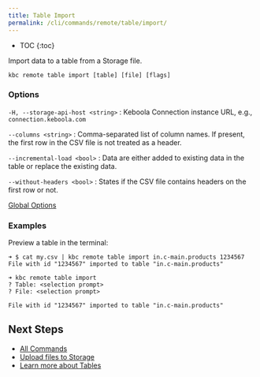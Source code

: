 ```yaml
---
title: Table Import
permalink: /cli/commands/remote/table/import/
---
```


* TOC
{:toc}

Import data to a table from a Storage file. 

```
kbc remote table import [table] [file] [flags]
```

### Options

`-H, --storage-api-host <string>`
: Keboola Connection instance URL, e.g., `connection.keboola.com`

`--columns <string>`
: Comma-separated list of column names. If present, the first row in the CSV file is not treated as a header.

`--incremental-load <bool>`
: Data are either added to existing data in the table or replace the existing data.

`--without-headers <bool>`
: States if the CSV file contains headers on the first row or not.

[Global Options](/cli/commands/#global-options)

### Examples

Preview a table in the terminal:
```
➜ $ cat my.csv | kbc remote table import in.c-main.products 1234567
File with id "1234567" imported to table "in.c-main.products"
```

```
➜ kbc remote table import
? Table: <selection prompt>
? File: <selection prompt>

File with id "1234567" imported to table "in.c-main.products"
```

## Next Steps

- [All Commands](/cli/commands/)
- [Upload files to Storage](/cli/commands/remote/file/upload/)
- [Learn more about Tables](https://help.keboola.com/storage/tables/)
